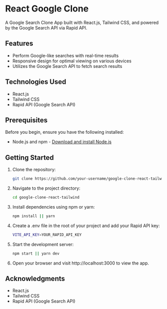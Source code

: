 # React Google Clone

A Google Search Clone App built with React.js, Tailwind CSS, and powered by the Google Search API via Rapid API.

## Features

- Perform Google-like searches with real-time results
- Responsive design for optimal viewing on various devices
- Utilizes the Google Search API to fetch search results

## Technologies Used

- React.js
- Tailwind CSS
- Rapid API (Google Search API)

## Prerequisites

Before you begin, ensure you have the following installed:

- Node.js and npm - [Download and install Node.js](https://nodejs.org/)

## Getting Started

1. Clone the repository:

   ```bash
   git clone https://github.com/your-username/google-clone-react-tailwind.git
   ```

2. Navigate to the project directory:

   ```bash
   cd google-clone-react-tailwind
   ```

3. Install dependencies using npm or yarn:

   ```bash
   npm install || yarn
   ```

4. Create a .env file in the root of your project and add your Rapid API key:

   ```bash
   VITE_API_KEY=YOUR_RAPID_API_KEY
   ```

5. Start the development server:

   ```bash
   npm start || yarn dev
   ```

6. Open your browser and visit http://localhost:3000 to view the app.

## Acknowledgments

- React.js
- Tailwind CSS
- Rapid API (Google Search API)
